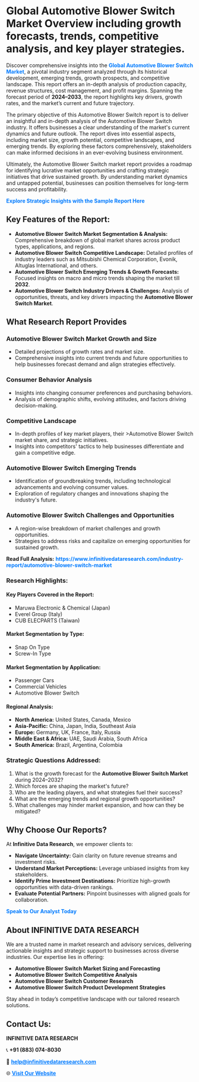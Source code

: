 <h1>Global Automotive Blower Switch Market Overview including growth forecasts, trends, competitive analysis, and key player strategies.</h1>
<p>
Discover comprehensive insights into the 
<a href="https://www.infinitivedataresearch.com/industry-report/automotive-blower-switch-market" rel="dofollow" style="color: #007BFF; text-decoration: none;"><strong>Global Automotive Blower Switch Market</strong></a>, a pivotal industry segment analyzed through its historical development, emerging trends, growth prospects, and competitive landscape. This report offers an in-depth analysis of production capacity, revenue structures, cost management, and profit margins. Spanning the forecast period of <strong>2024–2033</strong>, the report highlights key drivers, growth rates, and the market’s current and future trajectory.
</p>
<p>
The primary objective of this Automotive Blower Switch report is to deliver an insightful and in-depth analysis of the Automotive Blower Switch industry. It offers businesses a clear understanding of the market's current dynamics and future outlook. The report dives into essential aspects, including market size, growth potential, competitive landscapes, and emerging trends. By exploring these factors comprehensively, stakeholders can make informed decisions in an ever-evolving business environment.
</p>
<p>
Ultimately, the Automotive Blower Switch market report provides a roadmap for identifying lucrative market opportunities and crafting strategic initiatives that drive sustained growth. By understanding market dynamics and untapped potential, businesses can position themselves for long-term success and profitability.
</p>
<p>
<a href="https://www.infinitivedataresearch.com/request-sample/reportId=111762" style="color: #007BFF; text-decoration: none;"><strong>Explore Strategic Insights with the Sample Report Here</strong></a>
</p>

<h2>Key Features of the Report:</h2>
<ul>
<li><strong>Automotive Blower Switch Market Segmentation & Analysis:</strong> Comprehensive breakdown of global market shares across product types, applications, and regions.</li>
<li><strong>Automotive Blower Switch Competitive Landscape:</strong> Detailed profiles of industry leaders such as Mitsubishi Chemical Corporation, Evonik, Altuglas International, and others.</li>
<li><strong>Automotive Blower Switch Emerging Trends & Growth Forecasts:</strong> Focused insights on macro and micro trends shaping the market till <strong>2032</strong>.</li>
<li><strong>Automotive Blower Switch Industry Drivers & Challenges:</strong> Analysis of opportunities, threats, and key drivers impacting the <strong>Automotive Blower Switch Market</strong>.</li>
</ul>

<h2>What Research Report Provides</h2>
<h3>Automotive Blower Switch Market Growth and Size</h3>
<ul>
<li>Detailed projections of growth rates and market size.</li>
<li>Comprehensive insights into current trends and future opportunities to help businesses forecast demand and align strategies effectively.</li>
</ul>

<h3>Consumer Behavior Analysis</h3>
<ul>
<li>Insights into changing consumer preferences and purchasing behaviors.</li>
<li>Analysis of demographic shifts, evolving attitudes, and factors driving decision-making.</li>
</ul>

<h3>Competitive Landscape</h3>
<ul>
<li>In-depth profiles of key market players, their >Automotive Blower Switch market share, and strategic initiatives.</li>
<li>Insights into competitors' tactics to help businesses differentiate and gain a competitive edge.</li>
</ul>

<h3>Automotive Blower Switch Emerging Trends</h3>
<ul>
<li>Identification of groundbreaking trends, including technological advancements and evolving consumer values.</li>
<li>Exploration of regulatory changes and innovations shaping the industry's future.</li>
</ul>

<h3>Automotive Blower Switch Challenges and Opportunities</h3>
<ul>
<li>A region-wise breakdown of market challenges and growth opportunities.</li>
<li>Strategies to address risks and capitalize on emerging opportunities for sustained growth.</li>
</ul>
<p><strong>Read Full Analysis:</strong> <a href="https://www.infinitivedataresearch.com/industry-report/automotive-blower-switch-market" rel="dofollow" style="color: #007BFF; text-decoration: none;"><strong>https://www.infinitivedataresearch.com/industry-report/automotive-blower-switch-market</strong></a></p>
<h3>Research Highlights:</h3>
<h4>Key Players Covered in the Report:</h4>
<ul><li>Maruwa Electronic &amp; Chemical (Japan)</li><li>Everel Group (Italy)</li><li>CUB ELECPARTS (Taiwan)</li></ul>
<h4>Market Segmentation by Type:</h4>
<ul><li>Snap On Type</li><li>Screw-In Type</li></ul>
<h4>Market Segmentation by Application:</h4>
<ul><li>Passenger Cars</li><li>Commercial Vehicles</li><li>Automotive Blower Switch</li></ul>

<h4>Regional Analysis:</h4>
<ul>
<li><strong>North America:</strong> United States, Canada, Mexico</li>
<li><strong>Asia-Pacific:</strong> China, Japan, India, Southeast Asia</li>
<li><strong>Europe:</strong> Germany, UK, France, Italy, Russia</li>
<li><strong>Middle East & Africa:</strong> UAE, Saudi Arabia, South Africa</li>
<li><strong>South America:</strong> Brazil, Argentina, Colombia</li>
</ul>

<h3>Strategic Questions Addressed:</h3>
<ol>
<li>What is the growth forecast for the <strong>Automotive Blower Switch Market</strong> during 2024–2032?</li>
<li>Which forces are shaping the market's future?</li>
<li>Who are the leading players, and what strategies fuel their success?</li>
<li>What are the emerging trends and regional growth opportunities?</li>
<li>What challenges may hinder market expansion, and how can they be mitigated?</li>
</ol>

<h2>Why Choose Our Reports?</h2>
<p>At <strong>Infinitive Data Research</strong>, we empower clients to:</p>
<ul>
<li><strong>Navigate Uncertainty:</strong> Gain clarity on future revenue streams and investment risks.</li>
<li><strong>Understand Market Perceptions:</strong> Leverage unbiased insights from key stakeholders.</li>
<li><strong>Identify Prime Investment Destinations:</strong> Prioritize high-growth opportunities with data-driven rankings.</li>
<li><strong>Evaluate Potential Partners:</strong> Pinpoint businesses with aligned goals for collaboration.</li>
</ul>
<p><a href="https://www.infinitivedataresearch.com/industry-report/automotive-blower-switch-market" rel="dofollow" style="color: #007BFF; text-decoration: none;"><strong>Speak to Our Analyst Today</strong></a></p>

<h2>About INFINITIVE DATA RESEARCH</h2>
<p>We are a trusted name in market research and advisory services, delivering actionable insights and strategic support to businesses across diverse industries. Our expertise lies in offering:</p>
<ul>
<li><strong>Automotive Blower Switch Market Sizing and Forecasting</strong></li>
<li><strong>Automotive Blower Switch Competitive Analysis</strong></li>
<li><strong>Automotive Blower Switch Customer Research</strong></li>
<li><strong>Automotive Blower Switch Product Development Strategies</strong></li>
</ul>
<p>Stay ahead in today’s competitive landscape with our tailored research solutions.</p>

<h2>Contact Us:</h2>
<p><strong>INFINITIVE DATA RESEARCH</strong></p>
<p>📞 <strong>+91 (883) 074-8030</strong></p>
<p>📧 <strong><a href="mailto:help@infinitivedataresearch.com" style="color: #007BFF;">help@infinitivedataresearch.com</a></strong></p>
<p>🌐 <strong><a href="https://www.infinitivedataresearch.com" rel="dofollow" style="color: #007BFF;">Visit Our Website</a></strong></p>